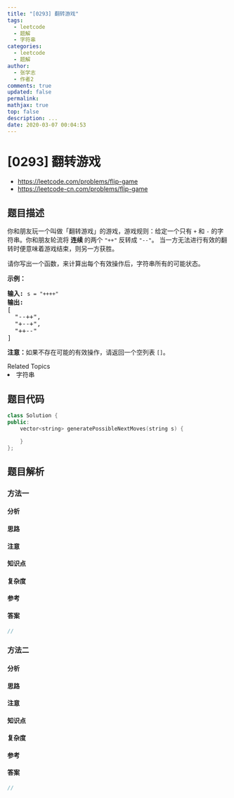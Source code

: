 ```yaml
---
title: "[0293] 翻转游戏"
tags:
  - leetcode
  - 题解
  - 字符串
categories:
  - leetcode
  - 题解
author:
  - 张学志
  - 作者2
comments: true
updated: false
permalink:
mathjax: true
top: false
description: ...
date: 2020-03-07 00:04:53
---
```



# [0293] 翻转游戏
* https://leetcode.com/problems/flip-game
* https://leetcode-cn.com/problems/flip-game


## 题目描述

<p>你和朋友玩一个叫做「翻转游戏」的游戏，游戏规则：给定一个只有&nbsp;<code>+</code>&nbsp;和&nbsp;<code>-</code>&nbsp;的字符串。你和朋友轮流将&nbsp;<strong>连续 </strong>的两个&nbsp;<code>&quot;++&quot;</code>&nbsp;反转成&nbsp;<code>&quot;--&quot;</code>。 当一方无法进行有效的翻转时便意味着游戏结束，则另一方获胜。</p>

<p>请你写出一个函数，来计算出每个有效操作后，字符串所有的可能状态。</p>

<p><strong>示例：</strong></p>

<pre><strong>输入:</strong> <code>s = &quot;++++&quot;</code>
<strong>输出:</strong> 
[
  &quot;--++&quot;,
  &quot;+--+&quot;,
  &quot;++--&quot;
]
</pre>

<p><strong>注意：</strong>如果不存在可能的有效操作，请返回一个空列表&nbsp;<code>[]</code>。</p>
<div><div>Related Topics</div><div><li>字符串</li></div></div>


## 题目代码

```cpp
class Solution {
public:
    vector<string> generatePossibleNextMoves(string s) {

    }
};
```


## 题目解析


### 方法一

#### 分析

#### 思路

#### 注意

#### 知识点

#### 复杂度

#### 参考

#### 答案

```cpp
//
```


### 方法二

#### 分析

#### 思路

#### 注意

#### 知识点

#### 复杂度

#### 参考

#### 答案

```cpp
//
```


